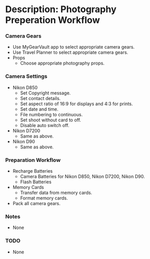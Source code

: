 # Description: Photography Preperation Workflow

### Camera Gears
* Use MyGearVault app to select appropriate camera gears.
* Use Travel Planner to select appropriate camera gears.
* Props
    - Choose appropriate photography props.

### Camera Settings
* Nikon D850
    - Set Copyright message.
    - Set contact details.
    - Set aspect ratio of 16:9 for displays and 4:3 for prints.
    - Set date and time.
    - File numbering to continuous.
    - Set shoot without card to off.
    - Disable auto switch off.
* Nikon D7200
    - Same as above.
* Nikon D90
    - Same as above.

### Preparation Workflow
* Recharge Batteries
    - Camera Batteries for Nikon D850, Nikon D7200, Nikon D90.
    - Flash Batteries
* Memory Cards
    - Transfer data from memory cards.
    - Format memory cards.
* Pack all camera gears.

### Notes
* None

### TODO
* None
